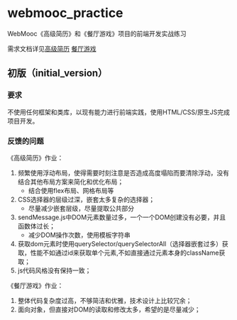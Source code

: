# webmooc_practice
WebMooc《高级简历》和《餐厅游戏》项目的前端开发实战练习

需求文档详见[高级简历](https://github.com/jay007wong/webmooc-practice/blob/master/practice_chs/advancedresume.md) [餐厅游戏](https://github.com/jay007wong/webmooc-practice/blob/master/practice_chs/restaurant.md)

## 初版（initial_version）

### 要求

不使用任何框架和类库，以现有能力进行前端实践，使用HTML/CSS/原生JS完成项目开发。

### 反馈的问题

《高级简历》作业：

1.	频繁使用浮动布局，使得需要时刻注意是否造成高度塌陷而要清除浮动，没有结合其他布局方案来简化和优化布局；
    - 结合使用flex布局、网格布局等
2.	CSS选择器的层级过深，嵌套太多复杂的选择器；
    - 尽量减少嵌套层级，尽量提取公共部分
3.	sendMessage.js中DOM元素数量过多，一个一个DOM创建没有必要，并且函数体过长；
    - 减少DOM操作次数，使用模板字符串
4.	获取dom元素时使用querySelector/querySelectorAll（选择器嵌套过多）获取，性能不如通过id来获取单个元素,不如直接通过元素本身的className获取； 
5.	js代码风格没有保持一致；
   
《餐厅游戏》作业：

1.	整体代码复杂度过高，不够简洁和优雅，技术设计上比较冗余；
2.	面向对象，但直接对DOM的读取和修改太多，希望的是尽量减少；

